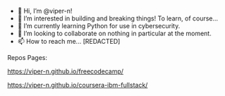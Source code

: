 - 👋 Hi, I’m @viper-n!
- 👀 I’m interested in building and breaking things! To learn, of course...
- 🌱 I’m currently learning Python for use in cybersecurity.
- 💞️ I’m looking to collaborate on nothing in particular at the moment.
- 📫 How to reach me... [REDACTED]

Repos Pages:

https://viper-n.github.io/freecodecamp/

https://viper-n.github.io/coursera-ibm-fullstack/
